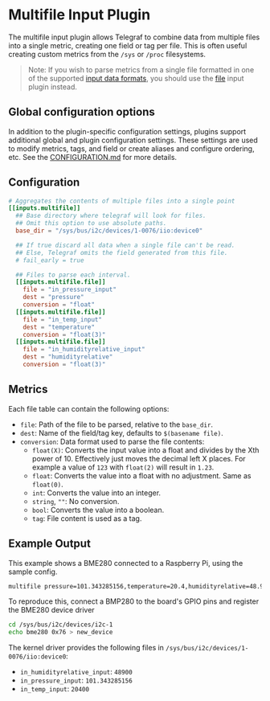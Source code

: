 # Multifile Input Plugin

The multifile input plugin allows Telegraf to combine data from multiple files
into a single metric, creating one field or tag per file.  This is often
useful creating custom metrics from the `/sys` or `/proc` filesystems.

> Note: If you wish to parse metrics from a single file formatted in one of
> the supported [input data formats][], you should use the [file][] input
> plugin instead.

## Global configuration options <!-- @/docs/includes/plugin_config.md -->

In addition to the plugin-specific configuration settings, plugins support
additional global and plugin configuration settings. These settings are used to
modify metrics, tags, and field or create aliases and configure ordering, etc.
See the [CONFIGURATION.md][CONFIGURATION.md] for more details.

[CONFIGURATION.md]: ../../../docs/CONFIGURATION.md#plugins

## Configuration

```toml @sample.conf
# Aggregates the contents of multiple files into a single point
[[inputs.multifile]]
  ## Base directory where telegraf will look for files.
  ## Omit this option to use absolute paths.
  base_dir = "/sys/bus/i2c/devices/1-0076/iio:device0"

  ## If true discard all data when a single file can't be read.
  ## Else, Telegraf omits the field generated from this file.
  # fail_early = true

  ## Files to parse each interval.
  [[inputs.multifile.file]]
    file = "in_pressure_input"
    dest = "pressure"
    conversion = "float"
  [[inputs.multifile.file]]
    file = "in_temp_input"
    dest = "temperature"
    conversion = "float(3)"
  [[inputs.multifile.file]]
    file = "in_humidityrelative_input"
    dest = "humidityrelative"
    conversion = "float(3)"
```

## Metrics

Each file table can contain the following options:

* `file`:
Path of the file to be parsed, relative to the `base_dir`.
* `dest`:
Name of the field/tag key, defaults to `$(basename file)`.
* `conversion`:
Data format used to parse the file contents:
  * `float(X)`: Converts the input value into a float and divides by the Xth
    power of 10. Effectively just moves the decimal left X places. For example
    a value of `123` with `float(2)` will result in `1.23`.
  * `float`: Converts the value into a float with no adjustment.
    Same as `float(0)`.
  * `int`: Converts the value into an integer.
  * `string`, `""`: No conversion.
  * `bool`: Converts the value into a boolean.
  * `tag`: File content is used as a tag.

## Example Output

This example shows a BME280 connected to a Raspberry Pi, using the sample
config.

```sh
multifile pressure=101.343285156,temperature=20.4,humidityrelative=48.9 1547202076000000000
```

To reproduce this, connect a BMP280 to the board's GPIO pins and register the
BME280 device driver

```sh
cd /sys/bus/i2c/devices/i2c-1
echo bme280 0x76 > new_device
```

The kernel driver provides the following files in
`/sys/bus/i2c/devices/1-0076/iio:device0`:

* `in_humidityrelative_input`: `48900`
* `in_pressure_input`: `101.343285156`
* `in_temp_input`: `20400`

[input data formats]: /docs/DATA_FORMATS_INPUT.md
[file]: /plugins/inputs/file/README.md
